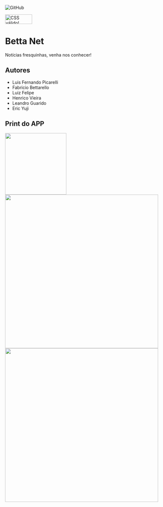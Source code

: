 ![GitHub](https://img.shields.io/github/license/LuisFer2005Pg/2emib-ac1)

<p>
    <a href="https://jigsaw.w3.org/css-validator/check/referer">
        <img style="border:0;width:88px;height:31px"
            src="https://jigsaw.w3.org/css-validator/images/vcss-blue"
            alt="CSS válido!" />
    </a>
</p>

# Betta Net
Notícias fresquinhas, venha nos conhecer!
## Autores
- Luis Fernando Picarelli
- Fabricio Bettarello
- Luiz Felipe
- Henrico Vieira
- Leandro Guarido
- Eric Yuji
## Print do APP
<img width="200" src="https://cdn.discordapp.com/attachments/973720821900136479/1028810571342164020/unknown.png">
<img width="500" src="https://cdn.discordapp.com/attachments/819908302107705358/1045147771646267433/image.png">
<img width="500" src="https://cdn.discordapp.com/attachments/819908302107705358/1045147700196290640/image.png">
